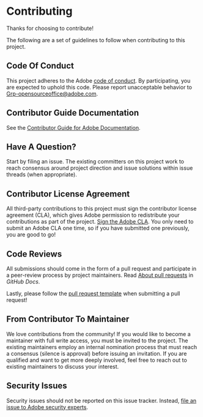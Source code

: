 # Contributing

Thanks for choosing to contribute!

The following are a set of guidelines to follow when contributing to this project.

## Code Of Conduct

This project adheres to the Adobe [code of conduct](code-of-conduct.md). By participating,
you are expected to uphold this code. Please report unacceptable behavior to
[Grp-opensourceoffice@adobe.com](mailto:Grp-opensourceoffice@adobe.com).

## Contributor Guide Documentation

See the [Contributor Guide for Adobe Documentation](https://experienceleague.adobe.com/en/docs/contributor/contributor-guide/introduction).

## Have A Question?

Start by filing an issue. The existing committers on this project work to reach
consensus around project direction and issue solutions within issue threads
(when appropriate).

## Contributor License Agreement

All third-party contributions to this project must sign the contributor
license agreement (CLA), which gives Adobe permission to redistribute your contributions
as part of the project. [Sign the Adobe CLA](https://opensource.adobe.com/cla.html). You
only need to submit an Adobe CLA one time, so if you have submitted one previously,
you are good to go!

## Code Reviews

All submissions should come in the form of a pull request and participate in a peer-review process by project maintainers. Read [About pull requests](https://docs.github.com/en/pull-requests/collaborating-with-pull-requests/proposing-changes-to-your-work-with-pull-requests/about-pull-requests) in _GitHub Docs_.

Lastly, please follow the [pull request template](PULL_REQUEST_TEMPLATE.md) when
submitting a pull request!

## From Contributor To Maintainer

We love contributions from the community! If you would like to become a maintainer with full write access, you must be invited to the project. The existing maintainers employ an internal nomination process that must reach a consensus (silence is approval) before issuing an invitation. If you are qualified and want to get more deeply involved,
feel free to reach out to existing maintainers to discuss your interest.

## Security Issues

Security issues should not be reported on this issue tracker. Instead, [file an issue to Adobe security experts](https://helpx.adobe.com/security/alertus.html).
